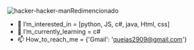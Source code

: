 ![hacker-hacker-manRedimencionado](https://github.com/JujubaSalgada/JujubaSalgada/assets/102774611/daad3fdc-cdda-4761-bdcf-2e9a42177062)


- 👀 I’m_interested_in = [python, JS, c#, java, Html, css]
- 🌱 I’m_currently_learning = c# 
- 📫 How_to_reach_me =  {'Gmail': 'queias2909@gmail.com'}

<!---
JujubaSalgada/JujubaSalgada is a ✨ special ✨ repository because its `README.md` (this file) appears on your GitHub profile.
You can click the Preview link to take a look at your changes.
--->
